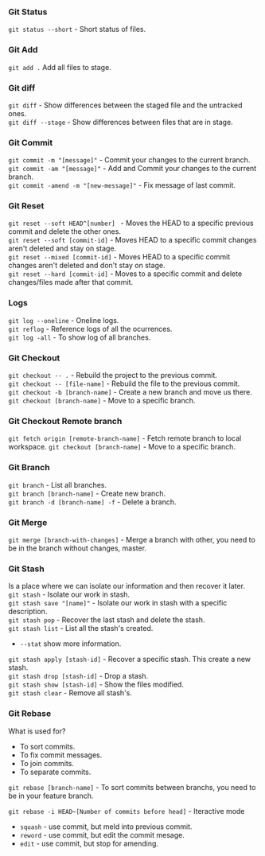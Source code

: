 
### Git Status
```git status --short``` - Short status of files.

### Git Add
```git add .``` Add all files to stage.

### Git diff
```git diff``` - Show differences between the staged file and the untracked ones. <br />
```git diff --stage``` - Show differences between files that are in stage.

### Git Commit 
```git commit -m "[message]"``` - Commit your changes to the current branch. <br />
```git commit -am "[message]"``` - Add and Commit your changes to the current branch. <br />
```git commit -amend -m "[new-message]"``` - Fix message of last commit.

### Git Reset 
```git reset --soft HEAD^[number] ``` - Moves the HEAD to a specific previous commit and delete the other ones. <br />
```git reset --soft [commit-id]``` - Moves HEAD to a specific commit changes aren't deleted and stay on stage. <br />
```git reset --mixed [commit-id]``` - Moves HEAD to a specific commit changes aren't deleted and don't stay on stage. <br />
```git reset --hard [commit-id]``` - Moves to a specific commit and delete changes/files made after that commit. 

### Logs
```git log --oneline``` - Oneline logs. <br />
```git reflog``` - Reference logs of all the ocurrences. <br />
```git log -all``` - To show log of all branches.

### Git Checkout
```git checkout -- .``` - Rebuild the project to the previous commit. <br />
```git checkout -- [file-name]``` - Rebuild the file to the previous commit. <br />
```git checkout -b [branch-name]``` - Create a new branch and move us there. <br />
```git checkout [branch-name]``` - Move to a specific branch.

### Git Checkout Remote branch
```git fetch origin [remote-branch-name]``` - Fetch remote branch to local workspace.
```git checkout [branch-name]``` - Move to a specific branch.

### Git Branch 
```git branch``` - List all branches. <br />
```git branch [branch-name]``` - Create new branch. <br />
```git branch -d [branch-name] -f``` - Delete a branch.

### Git Merge
```git merge [branch-with-changes]``` - Merge a branch with other, you need to be in the branch without changes, master.

### Git Stash
Is a place where we can isolate our information and then recover it later. <br />
```git stash``` - Isolate our work in stash. <br />
```git stash save "[name]"``` - Isolate our work in stash with a specific description. <br />
```git stash pop``` - Recover the last stash and delete the stash. <br />
```git stash list``` - List all the stash's created. 
- ```--stat``` show more information. <br />

```git stash apply [stash-id]``` - Recover a specific stash. This create a new stash. <br />
```git stash drop [stash-id]``` - Drop a stash. <br />
```git stash show [stash-id]``` - Show the files modified. <br />
```git stash clear``` - Remove all stash's. 

### Git Rebase
What is used for?

 - To sort commits.
 - To fix commit messages.
 - To join commits.
 - To separate commits.

```git rebase [branch-name]``` - To sort commits between branchs, you need to be in your feature branch.

```git rebase -i HEAD~[Number of commits before head]``` - Iteractive mode
 - ```squash``` - use commit, but meld into previous commit.
 - ```reword``` - use commit, but edit the commit mesage.
 - ```edit``` - use commit, but stop for amending.
